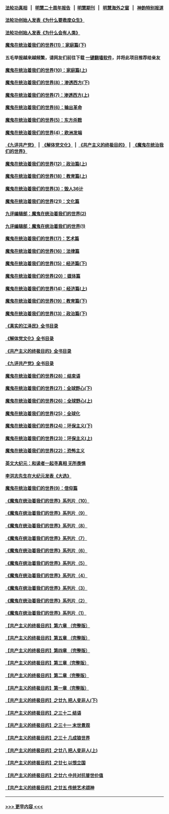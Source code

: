 #### [法轮功真相](https://github.com/gfw-breaker/truth/blob/master/README.md?t=0) &nbsp;&nbsp;|&nbsp;&nbsp; [明慧二十周年报告](https://github.com/gfw-breaker/mh-reports/blob/master/README.md?t=0) &nbsp;&nbsp;|&nbsp;&nbsp;[明慧期刊](https://github.com/gfw-breaker/mh-qikan) &nbsp;&nbsp;|&nbsp;&nbsp; [明慧海外之窗](https://github.com/gfw-breaker/mh-news/blob/master/README.md?t=0) &nbsp;&nbsp;|&nbsp;&nbsp; [神韵特别报道](https://github.com/gfw-breaker/mh-news/blob/master/shenyun.md?t=0)
#### [法轮功创始人发表《为什么要救度众生》](../pages/nsc422/n13975246.md?t=05111543) 
#### [法轮功创始人发表《为什么会有人类》](../pages/nsc422/n13912117.md?t=05111543) 
#### [魔鬼在统治着我们的世界(11)：家庭篇(下)](../pages/nsc422/n10440961.md?t=05111543) 
#### 五毛举报越来越频繁，请网友们前往下载 [一键翻墙软件](https://github.com/gfw-breaker/ssr-accounts)，并将此项目推荐给亲友
#### [魔鬼在统治着我们的世界(10)：家庭篇(上)](../pages/nsc422/n10435448.md?t=05111543) 
#### [魔鬼在统治着我们的世界(8)：渗透西方(下)](../pages/nsc422/n10429603.md?t=05111543) 
#### [魔鬼在统治着我们的世界(7)：渗透西方(上)](../pages/nsc422/n10426013.md?t=05111543) 
#### [魔鬼在统治着我们的世界(6)：输出革命](../pages/nsc422/n10421536.md?t=05111543) 
#### [魔鬼在统治着我们的世界(5)：东方杀戮](../pages/nsc422/n10417707.md?t=05111543) 
#### [魔鬼在统治着我们的世界(4)：欧洲发端](../pages/nsc422/n10414890.md?t=05111543) 
#### [《九评共产党》](https://github.com/begood0513/9ping.md/blob/master/README.md) &nbsp;|&nbsp; [《解体党文化》](../../../../jtdwh.md/blob/master/README.md)  &nbsp;|&nbsp; [《共产主义的终极目的》](../../../../gczydzjmd.md/blob/master/README.md) &nbsp;|&nbsp; [《魔鬼在统治我们的世界》](../../../../mgztzwmdsj.md/blob/master/README.md) 
#### [魔鬼在统治着我们的世界(12)：政治篇(上)](../pages/nsc422/n10444576.md?t=05111543) 
#### [魔鬼在统治着我们的世界(18)：教育篇(上)](../pages/nsc422/n10526970.md?t=05111543) 
#### [魔鬼在统治着我们的世界(3)：毁人36计](../pages/nsc422/n10411583.md?t=05111543) 
#### [魔鬼在统治着我们的世界(21)：文化篇](../pages/nsc422/n10597706.md?t=05111543) 
#### [九评编辑部：魔鬼在统治着我们的世界(2)](../pages/nsc422/n10410036.md?t=05111543) 
#### [九评编辑部：魔鬼在统治着我们的世界(1)](../pages/nsc422/n10406825.md?t=05111543) 
#### [魔鬼在统治着我们的世界(17)：艺术篇](../pages/nsc422/n10499093.md?t=05111543) 
#### [魔鬼在统治着我们的世界(16)：法律篇](../pages/nsc422/n10485969.md?t=05111543) 
#### [魔鬼在统治着我们的世界(15)：经济篇(下)](../pages/nsc422/n10469975.md?t=05111543) 
#### [魔鬼在统治着我们的世界(20)：媒体篇](../pages/nsc422/n10586579.md?t=05111543) 
#### [魔鬼在统治着我们的世界(14)：经济篇(上)](../pages/nsc422/n10457370.md?t=05111543) 
#### [魔鬼在统治着我们的世界(19)：教育篇(下)](../pages/nsc422/n10564808.md?t=05111543) 
#### [魔鬼在统治着我们的世界(13)：政治篇(下)](../pages/nsc422/n10448270.md?t=05111543) 
#### [《真实的江泽民》全书目录](../pages/nsc422/n13721399.md?t=05111543) 
#### [《解体党文化》全书目录](../pages/nsc422/n13721157.md?t=05111543) 
#### [《共产主义的终极目的》全书目录](../pages/nsc422/n13721048.md?t=05111543) 
#### [《九评共产党》全书目录](../pages/nsc422/n13708085.md?t=05111543) 
#### [魔鬼在统治着我们的世界(28)：结束语](../pages/nsc422/n10936246.md?t=05111543) 
#### [魔鬼在统治着我们的世界(27)：全球野心(下)](../pages/nsc422/n10928319.md?t=05111543) 
#### [魔鬼在统治着我们的世界(26)：全球野心(上)](../pages/nsc422/n10900318.md?t=05111543) 
#### [魔鬼在统治着我们的世界(25)：全球化](../pages/nsc422/n10788205.md?t=05111543) 
#### [魔鬼在统治着我们的世界(24)：环保主义(下)](../pages/nsc422/n10695307.md?t=05111543) 
#### [魔鬼在统治着我们的世界(23)：环保主义(上)](../pages/nsc422/n10688613.md?t=05111543) 
#### [魔鬼在统治着我们的世界(22)：恐怖主义](../pages/nsc422/n10614727.md?t=05111543) 
#### [英文大纪元：和读者一起寻真相 无所畏惧](../pages/nsc422/n12542027.md?t=05111543) 
#### [李洪志先生在大纪元发表《大选》](../pages/nsc422/n12534746.md?t=05111543) 
#### [魔鬼在统治着我们的世界(9)：信仰篇](../pages/nsc422/n10432159.md?t=05111543) 
#### [《魔鬼在统治着我们的世界》系列片（10）](../pages/nsc422/n12292670.md?t=05111543) 
#### [《魔鬼在统治着我们的世界》系列片（9）](../pages/nsc422/n12290859.md?t=05111543) 
#### [《魔鬼在统治着我们的世界》系列片（8）](../pages/nsc422/n12287445.md?t=05111543) 
#### [《魔鬼在统治着我们的世界》系列片（7）](../pages/nsc422/n12283425.md?t=05111543) 
#### [《魔鬼在统治着我们的世界》系列片（6）](../pages/nsc422/n12282314.md?t=05111543) 
#### [《魔鬼在统治着我们的世界》系列片（5）](../pages/nsc422/n12281419.md?t=05111543) 
#### [《魔鬼在统治着我们的世界》系列片（4）](../pages/nsc422/n12274024.md?t=05111543) 
#### [《魔鬼在统治着我们的世界》系列片（3）](../pages/nsc422/n12271322.md?t=05111543) 
#### [《魔鬼在统治着我们的世界》系列片（2）](../pages/nsc422/n12269049.md?t=05111543) 
#### [《魔鬼在统治着我们的世界》系列片（1）](../pages/nsc422/n12267575.md?t=05111543) 
#### [【共产主义的终极目的】第六章 （完整版）](../pages/nsc422/n11428913.md?t=05111543) 
#### [【共产主义的终极目的】第五章 （完整版）](../pages/nsc422/n11428912.md?t=05111543) 
#### [【共产主义的终极目的】第四章 （完整版）](../pages/nsc422/n11428907.md?t=05111543) 
#### [【共产主义的终极目的】第三章（完整版）](../pages/nsc422/n11428848.md?t=05111543) 
#### [【共产主义的终极目的】第二章（完整版）](../pages/nsc422/n11428831.md?t=05111543) 
#### [【共产主义的终极目的】第一章（完整版）](../pages/nsc422/n11417651.md?t=05111543) 
#### [【共产主义的终极目的】之廿九 把人变非人(下)](../pages/nsc422/n11344140.md?t=05111543) 
#### [【共产主义的终极目的】之三十二 结语](../pages/nsc422/n11360535.md?t=05111543) 
#### [【共产主义的终极目的】之三十一 末世景观](../pages/nsc422/n11351129.md?t=05111543) 
#### [【共产主义的终极目的】之三十 几成狼世界](../pages/nsc422/n11348280.md?t=05111543) 
#### [【共产主义的终极目的】之廿八 把人变非人(上)](../pages/nsc422/n11340492.md?t=05111543) 
#### [【共产主义的终极目的】之廿七 以恨立国](../pages/nsc422/n11336944.md?t=05111543) 
#### [【共产主义的终极目的】之廿六 中共对抗普世价值](../pages/nsc422/n11324785.md?t=05111543) 
#### [【共产主义的终极目的】之廿五 传统艺术颂神](../pages/nsc422/n11296396.md?t=05111543) 

----
#### [ >>> 更早内容 <<< ](../indexes/nsc422-earlier.md)
